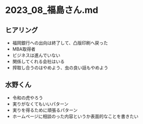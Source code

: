 # 2023_08_福島さん.md
## ヒアリング
- 福岡銀行への出向は終了して、凸版印刷へ戻った
- MBA取得者
- ビジネスは進んでいない
- 関係してくれる会社はいる
- 搾取し合うのはやめよう、虫の良い話もやめよう

## 水野くん
- 令和の虎やろう
- 実りがなくてもいいパターン
- 実りを得るために頑張るパターン
- ホームページに相談のった内容というか表面的なことを書きたい